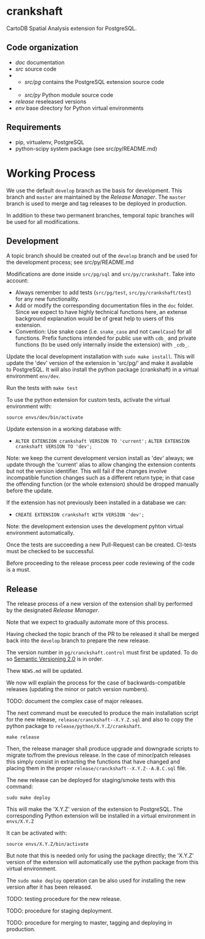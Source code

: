 # crankshaft

CartoDB Spatial Analysis extension for PostgreSQL.

## Code organization

* *doc* documentation
* *src* source code
* - *src/pg* contains the PostgreSQL extension source code
* - *src/py* Python module source code
* *release* reseleased versions
* *env* base directory for Python virtual environments

## Requirements

* pip, virtualenv, PostgreSQL
* python-scipy system package (see src/py/README.md)

# Working Process

We use the default `develop` branch as the basis for development.
This branch and `master` are maintained by the *Release Manager*.
The `master` branch is used to merge and tag releases to be
deployed in production.

In addition to these two permanent branches, temporal *topic*
branches will be used for all modifications.

## Development

A topic branch should be created out of the `develop` branch
and be used for the development process; see src/py/README.md

Modifications are done inside `src/pg/sql` and `src/py/crankshaft`.
Take into account:

*  Always remember to add tests (`src/pg/test`, `src/py/crankshaft/test`)
   for any new functionality.
*  Add or modify the corresponding documentation files in the `doc` folder.
   Since we expect to have highly technical functions here, an extense
   background explanation would be of great help to users of this extension.
*  Convention: Use snake case (i.e. `snake_case` and not `CamelCase`) for all
   functions. Prefix functions intended for public use with `cdb_`
   and private functions (to be used only internally inside
   the extension)  with `_cdb_`.

Update the local development installation with `sudo make install`.
This will update the 'dev' version of the extension in 'src/pg/' and
make it available to PostgreSQL.
It will also install the python package (crankshaft) in a virtual
environment `env/dev`.

Run the tests with `make test`

To use the python extension for custom tests, activate the virtual
environment with:

```
source envs/dev/bin/activate
```

Update extension in a working database with:

* `ALTER EXTENSION crankshaft VERSION TO 'current';`
  `ALTER EXTENSION crankshaft VERSION TO 'dev';`

Note: we keep the current development version install as 'dev' always;
we update through the 'current' alias to allow changing the extension
contents but not the version identifier. This will fail if the
changes involve incompatible function changes such as a different
return type; in that case the offending function (or the whole extension)
should be dropped manually before the update.

If the extension has not previously been installed in a database
we can:

* `CREATE EXTENSION crankshaft WITH VERSION 'dev';`

Note: the development extension uses the development pyhton virtual
environment automatically.

Once the tests are succeeding a new Pull-Request can be created.
CI-tests must be checked to be successful.

Before proceeding to the release process peer code reviewing of the code is a must.

## Release

The release process of a new version of the extension
shall by performed by the designated *Release Manager*.

Note that we expect to gradually automate more of this process.

Having checked the topic branch of the PR to be released it shall be
merged back into the `develop` branch to prepare the new release.

The version number in `pg/cranckshaft.control` must first be updated.
To do so [Semantic Versioning 2.0](http://semver.org/) is in order.

Thew `NEWS.md` will be updated.

We now will explain the process for the case of backwards-compatible
releases (updating the minor or patch version numbers).

TODO: document the complex case of major releases.

The next command must be executed to produce the main installation
script for the new release, `release/cranckshaft--X.Y.Z.sql` and
also to copy the python package to `release/python/X.Y.Z/crankshaft`.

```
make release
```

Then, the release manager shall produce upgrade and downgrade scripts
to migrate to/from the previous release. In the case of minor/patch
releases this simply consist in extracting the functions that have changed
and placing them in the proper `release/cranckshaft--X.Y.Z--A.B.C.sql`
file.

The new release can be deployed for staging/smoke tests with this command:

```
sudo make deploy
```

This will make the 'X.Y.Z' version of the extension to PostgreSQL.
The corresponding Python extension will be installed in a
virtual environment in `envs/X.Y.Z`

It can be activated with:

```
source envs/X.Y.Z/bin/activate
```

But note that this is needed only for using the package directly;
the 'X.Y.Z' version of the extension will automatically use the
python package from this virtual environment.

The `sudo make deploy` operation can be also used for installing
the new version after it has been released.

TODO: testing procedure for the new release.

TODO: procedure for staging deployment.

TODO: procedure for merging to master, tagging and deploying
in production.

